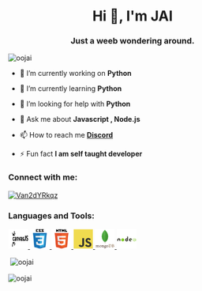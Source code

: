 <h1 align="center">Hi 👋, I'm JAI</h1>
<h3 align="center">Just a weeb wondering around.</h3>

<p align="left"> <img src="https://komarev.com/ghpvc/?username=oojai&label=Profile%20views&color=0e75b6&style=flat" alt="oojai" /> </p>

- 🔭 I’m currently working on **Python**

- 🌱 I’m currently learning **Python**

- 🤝 I’m looking for help with **Python**

- 💬 Ask me about **Javascript , Node.js**

- 📫 How to reach me **<a href="https://discord.gg/Van2dYRkqz">Discord</a>**

- ⚡ Fun fact **I am self taught developer**

<h3 align="left">Connect with me:</h3>
<p align="left">
<a href="https://discord.gg/Van2dYRkqz" target="blank"><img align="center" src="https://raw.githubusercontent.com/rahuldkjain/github-profile-readme-generator/master/src/images/icons/Social/discord.svg" alt="Van2dYRkqz" height="30" width="40" /></a>
</p>

<h3 align="left">Languages and Tools:</h3>
<p align="left"> <a href="https://canvasjs.com" target="_blank" rel="noreferrer"> <img src="https://raw.githubusercontent.com/Hardik0307/Hardik0307/master/assets/canvasjs-charts.svg" alt="canvasjs" width="40" height="40"/> </a> <a href="https://www.w3schools.com/css/" target="_blank" rel="noreferrer"> <img src="https://raw.githubusercontent.com/devicons/devicon/master/icons/css3/css3-original-wordmark.svg" alt="css3" width="40" height="40"/> </a> <a href="https://www.w3.org/html/" target="_blank" rel="noreferrer"> <img src="https://raw.githubusercontent.com/devicons/devicon/master/icons/html5/html5-original-wordmark.svg" alt="html5" width="40" height="40"/> </a> <a href="https://developer.mozilla.org/en-US/docs/Web/JavaScript" target="_blank" rel="noreferrer"> <img src="https://raw.githubusercontent.com/devicons/devicon/master/icons/javascript/javascript-original.svg" alt="javascript" width="40" height="40"/> </a> <a href="https://www.mongodb.com/" target="_blank" rel="noreferrer"> <img src="https://raw.githubusercontent.com/devicons/devicon/master/icons/mongodb/mongodb-original-wordmark.svg" alt="mongodb" width="40" height="40"/> </a> <a href="https://nodejs.org" target="_blank" rel="noreferrer"> <img src="https://raw.githubusercontent.com/devicons/devicon/master/icons/nodejs/nodejs-original-wordmark.svg" alt="nodejs" width="40" height="40"/> </a> </p>

<p>&nbsp;<img align="center" src="https://github-readme-stats.vercel.app/api?username=oojai&show_icons=true&locale=en" alt="oojai" /></p>

<p><img align="center" src="https://github-readme-streak-stats.herokuapp.com/?user=oojai&" alt="oojai" /></p>
